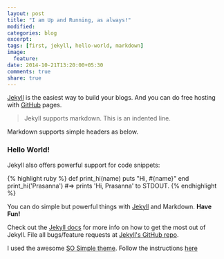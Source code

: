 ```yaml
---
layout: post
title: "I am Up and Running, as always!"
modified:
categories: blog
excerpt:
tags: [first, jekyll, hello-world, markdown]
image:
  feature:
date: 2014-10-21T13:20:00+05:30
comments: true
share: true
---
```


[Jekyll][jekyll] is the easiest way to build your blogs. And you can do free hosting with [GitHub](https://github.com/) pages.

> Jekyll supports markdown. This is an indented line.

Markdown supports simple headers as below.

### Hello World!

Jekyll also offers powerful support for code snippets:

{% highlight ruby %}
def print_hi(name)
  puts "Hi, #{name}"
end
print_hi('Prasanna')
#=> prints 'Hi, Prasanna' to STDOUT.
{% endhighlight %}

You can do simple but powerful things with [Jekyll][jekyll] and Markdown. **Have Fun!** 

Check out the [Jekyll docs][jekyll] for more info on how to get the most out of Jekyll. File all bugs/feature requests at [Jekyll's GitHub repo][jekyll-gh].

I used the awesome [SO Simple theme](http://mmistakes.github.io/so-simple-theme/). Follow the instructions [here](http://mmistakes.github.io/so-simple-theme/theme-setup/)

[jekyll-gh]: https://github.com/jekyll/jekyll
[jekyll]:    http://jekyllrb.com

